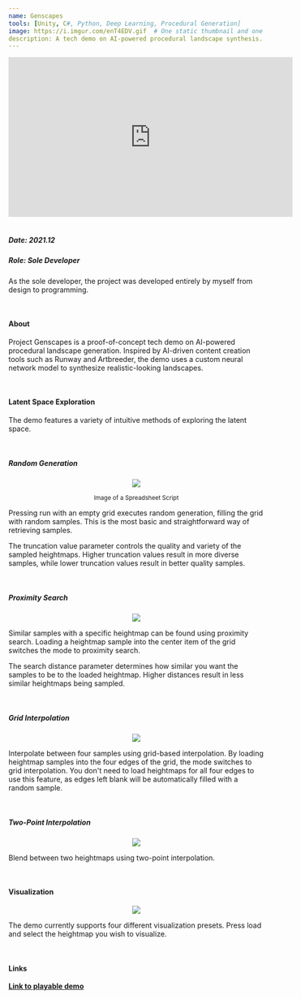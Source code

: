 ```yaml
---
name: Genscapes
tools: [Unity, C#, Python, Deep Learning, Procedural Generation]
image: https://i.imgur.com/enT4EDV.gif  # One static thumbnail and one animated thumbnail locally.
description: A tech demo on AI-powered procedural landscape synthesis.  # 2021
---
```


<!-- Tech Demo (e.g. Video & Images) -->
<div class="video">
    <iframe width="560" height="315" src="https://www.youtube.com/embed/yoEOlKosVeU" title="YouTube video player" frameborder="0" allow="accelerometer; autoplay; clipboard-write; encrypted-media; gyroscope; picture-in-picture" allowfullscreen></iframe>
</div>

<br>

<!-- Detailed Role & Date -->
##### Date: 2021.12
##### Role: Sole Developer

As the sole developer, the project was developed entirely by myself from design to programming.

<br>

<!-- Abstract / About -->
#### About

Project Genscapes is a proof-of-concept tech demo on AI-powered procedural landscape generation. Inspired by AI-driven content creation tools such as Runway and Artbreeder, the demo uses a custom neural network model to synthesize realistic-looking landscapes.

<br>

<!-- Technical Features & Challenges & Highlights -->
#### Latent Space Exploration

The demo features a variety of intuitive methods of exploring the latent space.

<br>

##### Random Generation

<center>
    <img src="https://i.imgur.com/Jx4CpIx.gif"/>
    <p><small>Image of a Spreadsheet Script</small></p>
</center>

Pressing run with an empty grid executes random generation, filling the grid with random samples. This is the most basic and straightforward way of retrieving samples.

The truncation value parameter controls the quality and variety of the sampled heightmaps. Higher truncation values result in more diverse samples, while lower truncation values result in better quality samples.

<br>

##### Proximity Search

<center>
    <img src="https://i.imgur.com/tF7NTHa.gif"/>
</center>

Similar samples with a specific heightmap can be found using proximity search. Loading a heightmap sample into the center item of the grid switches the mode to proximity search.

The search distance parameter determines how similar you want the samples to be to the loaded heightmap. Higher distances result in less similar heightmaps being sampled.

<br>

##### Grid Interpolation

<center>
    <img src="https://i.imgur.com/YEwykJd.gif"/>
</center>

Interpolate between four samples using grid-based interpolation. By loading heightmap samples into the four edges of the grid, the mode switches to grid interpolation. You don't need to load heightmaps for all four edges to use this feature, as edges left blank will be automatically filled with a random sample.

<br>

##### Two-Point Interpolation

<center>
    <img src="https://i.imgur.com/v04Mris.gif"/>
</center>

Blend between two heightmaps using two-point interpolation.

<br>

#### Visualization

<center>
    <img src="https://i.imgur.com/Eq9Buzx.gif"/>
</center>

The demo currently supports four different visualization presets. Press load and select the heightmap you wish to visualize.

<br>

<!-- Miscellaneous (e.g. Awards & Links) -->
#### Links

**[Link to playable demo](https://sunny00.itch.io/genscapes)**